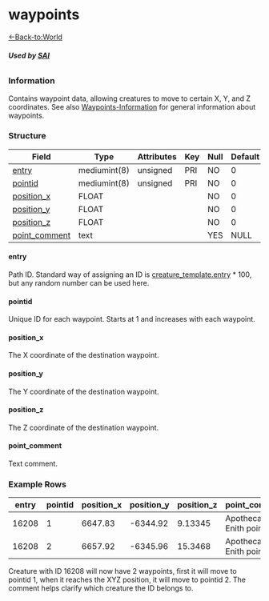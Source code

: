 # waypoints

[<-Back-to:World](database-world.md)

###### **Used by [SAI](smart_scripts)**

### Information

Contains waypoint data, allowing creatures to move to certain X, Y, and Z coordinates. See also [Waypoints-Information](Waypoints-Information) for general information about waypoints.

### Structure

| Field                            | Type         | Attributes | Key | Null | Default |
|----------------------------------|--------------|------------|-----|------|---------|
| [entry](#entry)                  | mediumint(8) | unsigned   | PRI | NO   | 0       |
| [pointid](#pointid)              | mediumint(8) | unsigned   | PRI | NO   | 0       |
| [position\_x](#position_x)       | FLOAT        |            |     | NO   | 0       |
| [position\_y](#position_y)       | FLOAT        |            |     | NO   | 0       |
| [position\_z](#position_z)       | FLOAT        |            |     | NO   | 0       |
| [point\_comment](#point_comment) | text         |            |     | YES  | NULL    |

#### entry

Path ID. Standard way of assigning an ID is [creature\_template.entry](creature_template#entry) * 100, but any random number can be used here.

#### pointid

Unique ID for each waypoint. Starts at 1 and increases with each waypoint.

#### position\_x

The X coordinate of the destination waypoint.

#### position\_y

The Y coordinate of the destination waypoint.

#### position\_z

The Z coordinate of the destination waypoint.

#### point\_comment

Text comment.

### Example Rows

| entry | pointid | position\_x | position\_y | position\_z | point\_comment           |
|-------|---------|-------------|-------------|-------------|--------------------------|
| 16208 | 1       | 6647.83     | -6344.92    | 9.13345     | Apothecary Enith point 1 |
| 16208 | 2       | 6657.92     | -6345.96    | 15.3468     | Apothecary Enith point 2 |

Creature with ID 16208 will now have 2 waypoints, first it will move to pointid 1, when it reaches the XYZ position, it will move to pointid 2. The comment helps clarify which creature the ID belongs to.

